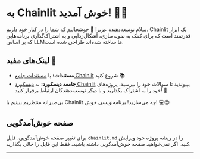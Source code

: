 <!--
CO_OP_TRANSLATOR_METADATA:
{
  "original_hash": "c49526c7abc56b0b5f1e835c1739f18e",
  "translation_date": "2025-09-24T12:47:49+00:00",
  "source_file": "Module08/samples/04/chainlit.md",
  "language_code": "fa"
}
-->
# به Chainlit خوش آمدید! 🚀🤖

سلام توسعه‌دهنده عزیز! 👋 خوشحالیم که شما را در کنار خود داریم. Chainlit یک ابزار قدرتمند است که برای کمک به نمونه‌سازی، اشکال‌زدایی و به اشتراک‌گذاری برنامه‌هایی که بر اساس LLMها ساخته شده‌اند طراحی شده است.

## لینک‌های مفید 🔗

- **مستندات:** با [مستندات جامع Chainlit](https://docs.chainlit.io) شروع کنید 📚
- **جامعه دیسکورد:** به [دیسکورد Chainlit](https://discord.gg/k73SQ3FyUh) بپیوندید تا سوالات خود را بپرسید، پروژه‌های خود را به اشتراک بگذارید و با دیگر توسعه‌دهندگان ارتباط برقرار کنید! 💬

بی‌صبرانه منتظریم ببینیم با Chainlit چه می‌سازید! برنامه‌نویسی خوش! 💻😊

## صفحه خوش‌آمدگویی

برای تغییر صفحه خوش‌آمدگویی، فایل `chainlit.md` را در ریشه پروژه خود ویرایش کنید. اگر نمی‌خواهید صفحه خوش‌آمدگویی داشته باشید، فقط این فایل را خالی بگذارید.

---

